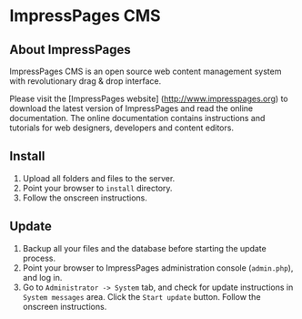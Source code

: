 # ImpressPages CMS

## About ImpressPages

ImpressPages CMS is an open source web content management system with revolutionary drag & drop interface.

Please visit the [ImpressPages website] (http://www.impresspages.org) to download the latest version of ImpressPages and read the online documentation. The online documentation contains instructions and tutorials for web designers, developers and content editors. 

## Install

1. Upload all folders and files to the server.
2. Point your browser to `install` directory.
3. Follow the onscreen instructions.


## Update

1. Backup all your files and the database before starting the update process.
2. Point your browser to ImpressPages administration console (`admin.php`), and log in.
3. Go to `Administrator -> System` tab, and check for update instructions in `System messages` area. Click the `Start update` button. Follow the onscreen instructions.

